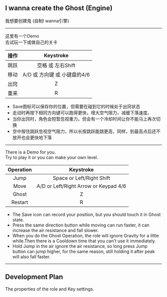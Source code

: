 ## I wanna create the Ghost (Engine)
我想要创建鬼 (自制I wanna引擎)<br>

---
这里有一个Demo<br>
去试玩一下或做自己的关卡<br>

|   操作   |              Keystroke              |
|:--------:|:-----------------------------------:|
|   跳跃   |            空格 或 左右Shift        |
|   移动   |      A/D 或 方向键 或 小键盘的4/6   |
|   出窍   |                  Z                  |
|   重来   |                  R                  |
<ul>
<li>Save图标可以保存你的位置，但需要在碰到它的时候处于出窍状态</li>
<li>走动时再按下相同方向键可以跑得更快，增大空气阻力，减缓下落速度。</li>
<li>当你出窍时，角色会短暂忽视重力，但会有一个冷却时间让你不能马上再次切换</li>
<li>空中按住跳跃忽视空气阻力，所以长按跳跃能跳更高，同样，到最高点后还不放开也会更快地下落</li>
</ul>

---
There is a Demo for you.<br>
Try to play it or you can make your own level.<br>

| Operation|              Keystroke                |
|:--------:|:-------------------------------------:|
|   Jump   |      Space or Left/Right Shift        |
|   Move   | A/D or Left/Right Arrow or Keypad 4/6 |
|   Ghost  |                 Z                     |
|  Restart |                 R                     |

<ul>
<li>The Save icon can record your position, but you should touch it in Ghost state.</li>
<li>Press the same direction button while moving can run faster, it can increase the air resistance and fall slower.</li>
<li>When you do the Ghost Operation, the role will ignore Gravity for a little while.Then there is a Cooldown time that you can't use it immediately.</li>
<li>Hold Jump in the air ignore the air resistance, so long press Jump button can jump higher, for the same reason, still holding it after peak will also fall faster.</li>
</ul>

---
## Development Plan
The properties of the role and Key settings.
